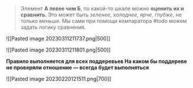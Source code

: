 > Элемент **А левее чем Б**, по какой-то шкале можно **оценить их и сравнить**. Это может быть *зеленее, холоднее, ярче, глубже*, не только *меньше*. Мы сами при помощи компаратора #todo можем задать логику сравнения.

![[Pasted image 20230311211737.png|500]]

![[Pasted image 20230311211801.png|500]]

**Правило выполняется для всех поддеревьев
На каком бы поддереве не проверяли отношение — всегда будет выполняться**

![[Pasted image 20230220121511.png|700]]